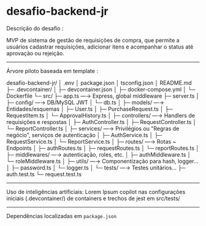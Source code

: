 # desafio-backend-jr
Descrição do desafio :

MVP de sistema de gestão de requisições de compra, que permite a usuários cadastrar requisições, adicionar itens e acompanhar o status até aprovação ou rejeição.

---

Árvore piloto baseada em template :

desafio-backend-jr/
│  .env
│  package.json
│  tsconfig.json
│  README.md
├─ .devcontainer/
│  ├─ devcontainer.json
│  ├─ docker-compose.yml
│  └─ Dockerfile
└─ src/
   ├─ app.ts                    —→ Express, global middleware
   ├─ server.ts
   │
   ├─ config/                   —→ DB/MySQL JWT
   │   └─ db.ts
   │
   ├─ models/                   —→ Entidades/esquemas
   │   ├─ User.ts
   │   ├─ PurchaseRequest.ts
   │   ├─ RequestItem.ts
   │   └─ ApprovalHistory.ts
   │
   ├─ controllers/              —→ Handlers de requisições e respostas
   │   ├─ AuthController.ts
   │   ├─ RequestController.ts
   │   └─ ReportController.ts
   │
   ├─ services/                 —→ Privilégios ou "Regras de negócio", serviços de autenticação
   │   ├─ AuthService.ts
   │   ├─ RequestService.ts
   │   └─ ReportService.ts
   │
   ├─ routes/                   —→ Rotas ~ Endpoints
   │   ├─ authRoutes.ts
   │   ├─ requestRoutes.ts
   │   └─ reportRoutes.ts
   │
   ├─ middlewares/               —→ autenticação, roles, etc.
   │   ├─ authMiddleware.ts
   │   └─ roleMiddleware.ts
   │
   ├─ utils/                     —→ Componentização para hash, logger...
   │   ├─ password.ts
   │   └─ logger.ts
   │
   └─ tests/                     —→ Testes unitários...
       ├─ auth.test.ts
       └─ request.test.ts

---
Uso de inteligências artificiais:
Lorem Ipsum copilot nas configurações iniciais (.devcontainer/) de containers e trechos de jest em src/tests/

---

Dependências localizadas em ```package.json```

